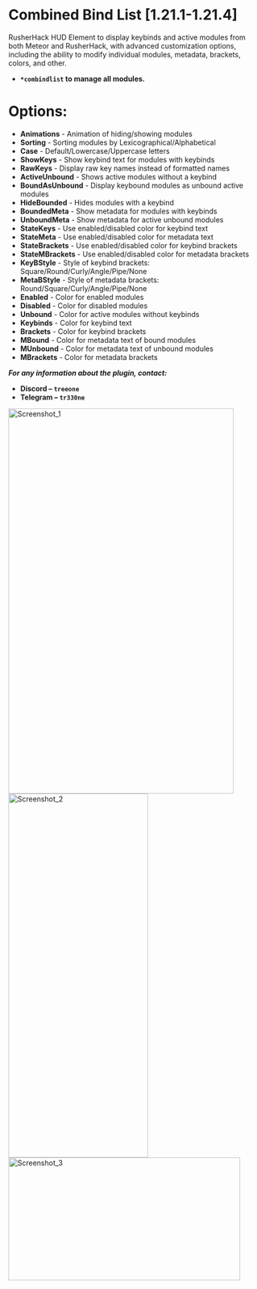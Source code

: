 # Combined Bind List [1.21.1-1.21.4]

RusherHack HUD Element to display keybinds and active modules from both Meteor and RusherHack, with advanced customization options, including the ability to modify individual modules, metadata, brackets, colors, and other.

- **```*combindlist``` to manage all modules.**

# Options:
- **Animations** - Animation of hiding/showing modules
- **Sorting** - Sorting modules by Lexicographical/Alphabetical
- **Case** - Default/Lowercase/Uppercase letters
- **ShowKeys** - Show keybind text for modules with keybinds
- **RawKeys** - Display raw key names instead of formatted names
- **ActiveUnbound** - Shows active modules without a keybind
- **BoundAsUnbound** - Display keybound modules as unbound active modules
- **HideBounded** - Hides modules with a keybind
- **BoundedMeta** - Show metadata for modules with keybinds
- **UnboundMeta** - Show metadata for active unbound modules
- **StateKeys** - Use enabled/disabled color for keybind text
- **StateMeta** - Use enabled/disabled color for metadata text
- **StateBrackets** - Use enabled/disabled color for keybind brackets
- **StateMBrackets** - Use enabled/disabled color for metadata brackets
- **KeyBStyle** - Style of keybind brackets: Square/Round/Curly/Angle/Pipe/None
- **MetaBStyle** - Style of metadata brackets: Round/Square/Curly/Angle/Pipe/None
- **Enabled** - Color for enabled modules
- **Disabled** - Color for disabled modules
- **Unbound** - Color for active modules without keybinds
- **Keybinds** - Color for keybind text
- **Brackets** - Color for keybind brackets
- **MBound** - Color for metadata text of bound modules
- **MUnbound** - Color for metadata text of unbound modules
- **MBrackets** - Color for metadata brackets

***For any information about the plugin, contact:***
- **Discord – ```treeone```**
- **Telegram – ```tr330ne```**

<img width="447" height="762" alt="Screenshot_1" src="https://github.com/user-attachments/assets/c2233f40-7fcf-4898-a2fc-70e2e1538ef9" />
<img width="277" height="720" alt="Screenshot_2" src="https://github.com/user-attachments/assets/2064e1b3-adb7-4ec4-ae22-26792214de93" />
<img width="460" height="243" alt="Screenshot_3" src="https://github.com/user-attachments/assets/e6c349b2-0eb9-4e68-bf46-df1d988248d6" />